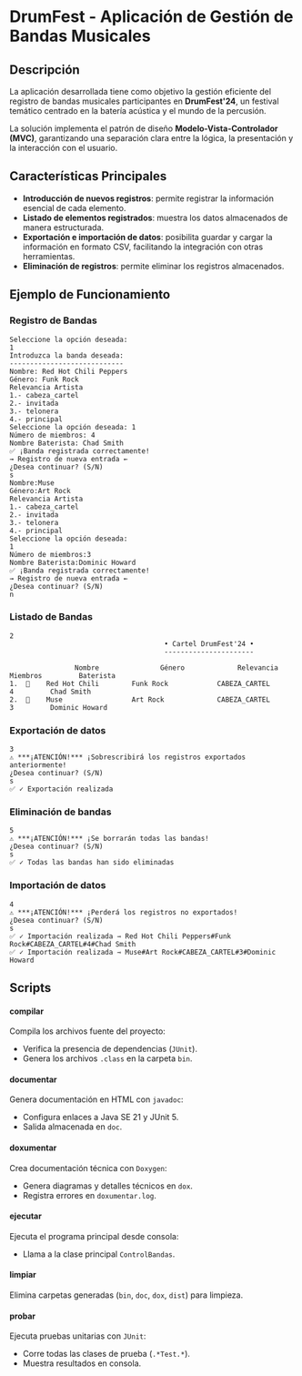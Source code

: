 # DrumFest - Aplicación de Gestión de Bandas Musicales

## Descripción

La aplicación desarrollada tiene como objetivo la gestión eficiente del registro de bandas musicales participantes en **DrumFest'24**, un festival temático centrado en la batería acústica y el mundo de la percusión.

La solución implementa el patrón de diseño **Modelo-Vista-Controlador (MVC)**, garantizando una separación clara entre la lógica, la presentación y la interacción con el usuario.

## Características Principales

- **Introducción de nuevos registros**: permite registrar la información esencial de cada elemento.
- **Listado de elementos registrados**: muestra los datos almacenados de manera estructurada.
- **Exportación e importación de datos**: posibilita guardar y cargar la información en formato CSV, facilitando la integración con otras herramientas.
- **Eliminación de registros**: permite eliminar los registros almacenados.

## Ejemplo de Funcionamiento

### Registro de Bandas

```plaintext
Seleccione la opción deseada:
1
Introduzca la banda deseada:
----------------------------
Nombre: Red Hot Chili Peppers
Género: Funk Rock
Relevancia Artista
1.- cabeza_cartel
2.- invitada
3.- telonera
4.- principal
Seleccione la opción deseada: 1
Número de miembros: 4
Nombre Baterista: Chad Smith
✅ ¡Banda registrada correctamente!
→ Registro de nueva entrada ←
¿Desea continuar? (S/N)
s
Nombre:Muse
Género:Art Rock
Relevancia Artista
1.- cabeza_cartel
2.- invitada
3.- telonera
4.- principal
Seleccione la opción deseada:
1
Número de miembros:3
Nombre Baterista:Dominic Howard
✅ ¡Banda registrada correctamente!
→ Registro de nueva entrada ←
¿Desea continuar? (S/N)
n

```

### Listado de Bandas

```plaintext
2
                                      • Cartel DrumFest'24 •
                                      ----------------------

                Nombre               Género             Relevancia       Miembros         Baterista
1.  🎸    Red Hot Chili        Funk Rock            CABEZA_CARTEL         4         Chad Smith
2.  🎸    Muse                 Art Rock             CABEZA_CARTEL         3         Dominic Howard

```

### Exportación de datos

```plaintext
3
⚠️ ***¡ATENCIÓN!*** ¡Sobrescribirá los registros exportados anteriormente!
¿Desea continuar? (S/N)
s
✅ ✓ Exportación realizada

```

### Eliminación de bandas

```plaintext
5
⚠️ ***¡ATENCIÓN!*** ¡Se borrarán todas las bandas!
¿Desea continuar? (S/N)
s
✅ ✓ Todas las bandas han sido eliminadas

```

### Importación de datos

```plaintext
4
⚠️ ***¡ATENCIÓN!*** ¡Perderá los registros no exportados!
¿Desea continuar? (S/N)
s
✅ ✓ Importación realizada ⇾ Red Hot Chili Peppers#Funk Rock#CABEZA_CARTEL#4#Chad Smith
✅ ✓ Importación realizada ⇾ Muse#Art Rock#CABEZA_CARTEL#3#Dominic Howard

```

## Scripts

#### **compilar**

Compila los archivos fuente del proyecto:

- Verifica la presencia de dependencias (`JUnit`).
- Genera los archivos `.class` en la carpeta `bin`.

#### **documentar**

Genera documentación en HTML con `javadoc`:

- Configura enlaces a Java SE 21 y JUnit 5.
- Salida almacenada en `doc`.

#### **doxumentar**

Crea documentación técnica con `Doxygen`:

- Genera diagramas y detalles técnicos en `dox`.
- Registra errores en `doxumentar.log`.

#### **ejecutar**

Ejecuta el programa principal desde consola:

- Llama a la clase principal `ControlBandas`.

#### **limpiar**

Elimina carpetas generadas (`bin`, `doc`, `dox`, `dist`) para limpieza.

#### **probar**

Ejecuta pruebas unitarias con `JUnit`:

- Corre todas las clases de prueba (`.*Test.*`).
- Muestra resultados en consola.
